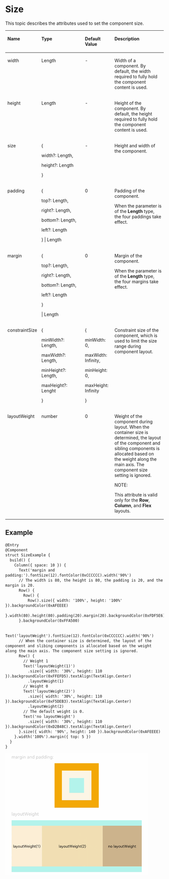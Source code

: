 # Size<a name="EN-US_TOPIC_0000001111581272"></a>

This topic describes the attributes used to set the component size.

<a name="table372mcpsimp"></a>
<table><thead align="left"><tr id="row379mcpsimp"><th class="cellrowborder" valign="top" width="14.04%" id="mcps1.1.5.1.1"><p id="p381mcpsimp"><a name="p381mcpsimp"></a><a name="p381mcpsimp"></a>Name</p>
</th>
<th class="cellrowborder" valign="top" width="30.17%" id="mcps1.1.5.1.2"><p id="p383mcpsimp"><a name="p383mcpsimp"></a><a name="p383mcpsimp"></a>Type</p>
</th>
<th class="cellrowborder" valign="top" width="18.98%" id="mcps1.1.5.1.3"><p id="p385mcpsimp"><a name="p385mcpsimp"></a><a name="p385mcpsimp"></a>Default Value</p>
</th>
<th class="cellrowborder" valign="top" width="36.809999999999995%" id="mcps1.1.5.1.4"><p id="p387mcpsimp"><a name="p387mcpsimp"></a><a name="p387mcpsimp"></a>Description</p>
</th>
</tr>
</thead>
<tbody><tr id="row388mcpsimp"><td class="cellrowborder" valign="top" width="14.04%" headers="mcps1.1.5.1.1 "><p id="p390mcpsimp"><a name="p390mcpsimp"></a><a name="p390mcpsimp"></a>width</p>
</td>
<td class="cellrowborder" valign="top" width="30.17%" headers="mcps1.1.5.1.2 "><p id="p392mcpsimp"><a name="p392mcpsimp"></a><a name="p392mcpsimp"></a>Length</p>
</td>
<td class="cellrowborder" valign="top" width="18.98%" headers="mcps1.1.5.1.3 "><p id="p394mcpsimp"><a name="p394mcpsimp"></a><a name="p394mcpsimp"></a>-</p>
</td>
<td class="cellrowborder" valign="top" width="36.809999999999995%" headers="mcps1.1.5.1.4 "><p id="p396mcpsimp"><a name="p396mcpsimp"></a><a name="p396mcpsimp"></a>Width of a component. By default, the width required to fully hold the component content is used.</p>
</td>
</tr>
<tr id="row397mcpsimp"><td class="cellrowborder" valign="top" width="14.04%" headers="mcps1.1.5.1.1 "><p id="p399mcpsimp"><a name="p399mcpsimp"></a><a name="p399mcpsimp"></a>height</p>
</td>
<td class="cellrowborder" valign="top" width="30.17%" headers="mcps1.1.5.1.2 "><p id="p401mcpsimp"><a name="p401mcpsimp"></a><a name="p401mcpsimp"></a>Length</p>
</td>
<td class="cellrowborder" valign="top" width="18.98%" headers="mcps1.1.5.1.3 "><p id="p403mcpsimp"><a name="p403mcpsimp"></a><a name="p403mcpsimp"></a>-</p>
</td>
<td class="cellrowborder" valign="top" width="36.809999999999995%" headers="mcps1.1.5.1.4 "><p id="p405mcpsimp"><a name="p405mcpsimp"></a><a name="p405mcpsimp"></a>Height of the component. By default, the height required to fully hold the component content is used.</p>
</td>
</tr>
<tr id="row1833162114520"><td class="cellrowborder" valign="top" width="14.04%" headers="mcps1.1.5.1.1 "><p id="p2302mcpsimp"><a name="p2302mcpsimp"></a><a name="p2302mcpsimp"></a>size</p>
</td>
<td class="cellrowborder" valign="top" width="30.17%" headers="mcps1.1.5.1.2 "><p id="p331335610221"><a name="p331335610221"></a><a name="p331335610221"></a>{</p>
<p id="p14757012233"><a name="p14757012233"></a><a name="p14757012233"></a>width?: Length,</p>
<p id="p172028105237"><a name="p172028105237"></a><a name="p172028105237"></a>height?: Length</p>
<p id="p2304mcpsimp"><a name="p2304mcpsimp"></a><a name="p2304mcpsimp"></a>}</p>
</td>
<td class="cellrowborder" valign="top" width="18.98%" headers="mcps1.1.5.1.3 "><p id="p2306mcpsimp"><a name="p2306mcpsimp"></a><a name="p2306mcpsimp"></a>-</p>
</td>
<td class="cellrowborder" valign="top" width="36.809999999999995%" headers="mcps1.1.5.1.4 "><p id="p2308mcpsimp"><a name="p2308mcpsimp"></a><a name="p2308mcpsimp"></a>Height and width of the component.</p>
</td>
</tr>
<tr id="row406mcpsimp"><td class="cellrowborder" valign="top" width="14.04%" headers="mcps1.1.5.1.1 "><p id="p408mcpsimp"><a name="p408mcpsimp"></a><a name="p408mcpsimp"></a>padding</p>
</td>
<td class="cellrowborder" valign="top" width="30.17%" headers="mcps1.1.5.1.2 "><p id="p77142022184414"><a name="p77142022184414"></a><a name="p77142022184414"></a>{</p>
<p id="p10161526164411"><a name="p10161526164411"></a><a name="p10161526164411"></a>top?: Length,</p>
<p id="p145099281445"><a name="p145099281445"></a><a name="p145099281445"></a>right?: Length,</p>
<p id="p13718733124415"><a name="p13718733124415"></a><a name="p13718733124415"></a>bottom?: Length,</p>
<p id="p46639365448"><a name="p46639365448"></a><a name="p46639365448"></a>left?: Length</p>
<p id="p17631439124416"><a name="p17631439124416"></a><a name="p17631439124416"></a>} | Length</p>
</td>
<td class="cellrowborder" valign="top" width="18.98%" headers="mcps1.1.5.1.3 "><p id="p415mcpsimp"><a name="p415mcpsimp"></a><a name="p415mcpsimp"></a>0</p>
</td>
<td class="cellrowborder" valign="top" width="36.809999999999995%" headers="mcps1.1.5.1.4 "><p id="p417mcpsimp"><a name="p417mcpsimp"></a><a name="p417mcpsimp"></a>Padding of the component.</p>
<p id="p113121266320"><a name="p113121266320"></a><a name="p113121266320"></a>When the parameter is of the <strong id="b3975853191218"><a name="b3975853191218"></a><a name="b3975853191218"></a>Length</strong> type, the four paddings take effect.</p>
</td>
</tr>
<tr id="row419mcpsimp"><td class="cellrowborder" valign="top" width="14.04%" headers="mcps1.1.5.1.1 "><p id="p421mcpsimp"><a name="p421mcpsimp"></a><a name="p421mcpsimp"></a>margin</p>
</td>
<td class="cellrowborder" valign="top" width="30.17%" headers="mcps1.1.5.1.2 "><p id="p17197165164516"><a name="p17197165164516"></a><a name="p17197165164516"></a>{</p>
<p id="p1780118538452"><a name="p1780118538452"></a><a name="p1780118538452"></a>top?: Length,</p>
<p id="p131781357144519"><a name="p131781357144519"></a><a name="p131781357144519"></a>right?: Length,</p>
<p id="p9656135974517"><a name="p9656135974517"></a><a name="p9656135974517"></a>bottom?: Length,</p>
<p id="p1862994164612"><a name="p1862994164612"></a><a name="p1862994164612"></a>left?: Length</p>
<p id="p17278191014464"><a name="p17278191014464"></a><a name="p17278191014464"></a>}</p>
<p id="p423mcpsimp"><a name="p423mcpsimp"></a><a name="p423mcpsimp"></a>| Length</p>
</td>
<td class="cellrowborder" valign="top" width="18.98%" headers="mcps1.1.5.1.3 "><p id="p428mcpsimp"><a name="p428mcpsimp"></a><a name="p428mcpsimp"></a>0</p>
</td>
<td class="cellrowborder" valign="top" width="36.809999999999995%" headers="mcps1.1.5.1.4 "><p id="p430mcpsimp"><a name="p430mcpsimp"></a><a name="p430mcpsimp"></a>Margin of the component. </p>
<p id="p15312192683212"><a name="p15312192683212"></a><a name="p15312192683212"></a>When the parameter is of the <strong id="b45731402134"><a name="b45731402134"></a><a name="b45731402134"></a>Length</strong> type, the four margins take effect.</p>
</td>
</tr>
<tr id="row176711443134019"><td class="cellrowborder" valign="top" width="14.04%" headers="mcps1.1.5.1.1 "><p id="p2313mcpsimp"><a name="p2313mcpsimp"></a><a name="p2313mcpsimp"></a>constraintSize</p>
</td>
<td class="cellrowborder" valign="top" width="30.17%" headers="mcps1.1.5.1.2 "><p id="p461192115467"><a name="p461192115467"></a><a name="p461192115467"></a>{</p>
<p id="p11113203434615"><a name="p11113203434615"></a><a name="p11113203434615"></a>minWidth?: Length,</p>
<p id="p149961241183520"><a name="p149961241183520"></a><a name="p149961241183520"></a>maxWidth?: Length,</p>
<p id="p19940543173518"><a name="p19940543173518"></a><a name="p19940543173518"></a>minHeight?: Length,</p>
<p id="p169561826154615"><a name="p169561826154615"></a><a name="p169561826154615"></a>maxHeight?: Lenght</p>
<p id="p2315mcpsimp"><a name="p2315mcpsimp"></a><a name="p2315mcpsimp"></a>}</p>
</td>
<td class="cellrowborder" valign="top" width="18.98%" headers="mcps1.1.5.1.3 "><p id="p240035994617"><a name="p240035994617"></a><a name="p240035994617"></a>{</p>
<p id="p1893211484355"><a name="p1893211484355"></a><a name="p1893211484355"></a>minWidth: 0,</p>
<p id="p11954455193513"><a name="p11954455193513"></a><a name="p11954455193513"></a>maxWidth: Infinity,</p>
<p id="p184261059153510"><a name="p184261059153510"></a><a name="p184261059153510"></a>minHeight: 0,</p>
<p id="p564520112470"><a name="p564520112470"></a><a name="p564520112470"></a>maxHeight: Infinity</p>
<p id="p2317mcpsimp"><a name="p2317mcpsimp"></a><a name="p2317mcpsimp"></a>}</p>
</td>
<td class="cellrowborder" valign="top" width="36.809999999999995%" headers="mcps1.1.5.1.4 "><p id="p2319mcpsimp"><a name="p2319mcpsimp"></a><a name="p2319mcpsimp"></a>Constraint size of the component, which is used to limit the size range during component layout.</p>
</td>
</tr>
<tr id="row59967194437"><td class="cellrowborder" valign="top" width="14.04%" headers="mcps1.1.5.1.1 "><p id="p2357mcpsimp"><a name="p2357mcpsimp"></a><a name="p2357mcpsimp"></a>layoutWeight</p>
</td>
<td class="cellrowborder" valign="top" width="30.17%" headers="mcps1.1.5.1.2 "><p id="p2359mcpsimp"><a name="p2359mcpsimp"></a><a name="p2359mcpsimp"></a>number</p>
</td>
<td class="cellrowborder" valign="top" width="18.98%" headers="mcps1.1.5.1.3 "><p id="p2361mcpsimp"><a name="p2361mcpsimp"></a><a name="p2361mcpsimp"></a>0</p>
</td>
<td class="cellrowborder" valign="top" width="36.809999999999995%" headers="mcps1.1.5.1.4 "><p id="p2363mcpsimp"><a name="p2363mcpsimp"></a><a name="p2363mcpsimp"></a>Weight of the component during layout. When the container size is determined, the layout of the component and sibling components is allocated based on the weight along the main axis. The component size setting is ignored.</p>
<div class="note" id="note15732101815513"><a name="note15732101815513"></a><a name="note15732101815513"></a><span class="notetitle"> NOTE: </span><div class="notebody"><p id="p1673212186515"><a name="p1673212186515"></a><a name="p1673212186515"></a>This attribute is valid only for the <strong id="b189315584117"><a name="b189315584117"></a><a name="b189315584117"></a>Row</strong>, <strong id="b143081721324"><a name="b143081721324"></a><a name="b143081721324"></a>Column</strong>, and <strong id="b1901751226"><a name="b1901751226"></a><a name="b1901751226"></a>Flex</strong> layouts.</p>
</div></div>
</td>
</tr>
</tbody>
</table>

## Example<a name="section19690013134020"></a>

```
@Entry
@Component
struct SizeExample {
  build() {
    Column({ space: 10 }) {
      Text('margin and padding:').fontSize(12).fontColor(0xCCCCCC).width('90%')
      // The width is 80, the height is 80, the padding is 20, and the margin is 20.
      Row() {
        Row() {
          Row().size({ width: '100%', height: '100%' }).backgroundColor(0xAFEEEE)
        }.width(80).height(80).padding(20).margin(20).backgroundColor(0xFDF5E6)
      }.backgroundColor(0xFFA500)

      Text('layoutWeight').fontSize(12).fontColor(0xCCCCCC).width('90%')
      // When the container size is determined, the layout of the component and slibing components is allocated based on the weight along the main axis. The component size setting is ignored.
      Row() {
        // Weight 1
        Text('layoutWeight(1)')
          .size({ width: '30%', height: 110 }).backgroundColor(0xFFEFD5).textAlign(TextAlign.Center)
          .layoutWeight(1)
        // Weight 0
        Text('layoutWeight(2)')
          .size({ width: '30%', height: 110 }).backgroundColor(0xF5DEB3).textAlign(TextAlign.Center)
          .layoutWeight(2)
        // The default weight is 0.
        Text('no layoutWeight')
          .size({ width: '30%', height: 110 }).backgroundColor(0xD2B48C).textAlign(TextAlign.Center)
      }.size({ width: '90%', height: 140 }).backgroundColor(0xAFEEEE)
    }.width('100%').margin({ top: 5 })
  }
}
```

![](figures/size.gif)

